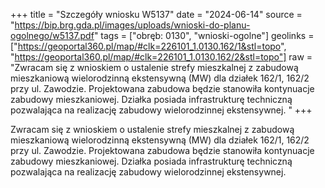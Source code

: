 +++
title = "Szczegóły wniosku W5137"
date = "2024-06-14"
source = "https://bip.brg.gda.pl/images/uploads/wnioski-do-planu-ogolnego/w5137.pdf"
tags = ["obręb: 0130", "wnioski-ogolne"]
geolinks = ["https://geoportal360.pl/map/#clk=226101_1.0130.162/1&stl=topo", "https://geoportal360.pl/map/#clk=226101_1.0130.162/2&stl=topo"]
raw = "Zwracam się z wnioskiem o ustalenie strefy mieszkalnej z zabudową mieszkaniową wielorodzinną ekstensywną (MW) dla działek 162/1, 162/2 przy ul. Zawodzie. Projektowana zabudowa będzie stanowiła kontynuacje zabudowy mieszkaniowej. Działka posiada infrastrukturę techniczną pozwalająca na realizację zabudowy wielorodzinnej ekstensywnej. "
+++

Zwracam się z wnioskiem o ustalenie strefy mieszkalnej z zabudową mieszkaniową wielorodzinną
ekstensywną (MW) dla działek 162/1, 162/2 przy ul. Zawodzie. Projektowana zabudowa będzie stanowiła
kontynuacje zabudowy mieszkaniowej. Działka posiada infrastrukturę techniczną pozwalająca na
realizację zabudowy wielorodzinnej ekstensywnej.



